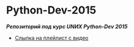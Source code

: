 # Python-Dev-2015
_**Репозиторий под курс UNИX Python-Dev 2015**_
* [Слылка на плейлист с видео](https://www.youtube.com/playlist?list=PLPErILqzuTQqXEIjjN6gwFzV1yRuwReR0 "YouTube канал Павела Сутырина")
